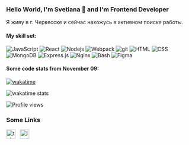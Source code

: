 ### Hello World, I'm Svetlana 👋 and I'm Frontend Developer
Я живу в г. Черкесске и сейчас нахожусь в активном поиске работы.
#### My skill set:

<p>
<img alt="JavaScript" src="https://img.shields.io/badge/-JavaScript-f0db4f?style=flat-square&logo=javascript&logoColor=white" />
<img alt="React" src="https://img.shields.io/badge/-React-61dafb?style=flat-square&logo=react&logoColor=white" />
<img alt="Nodejs" src="https://img.shields.io/badge/-NodeJS-026e00?style=flat-square&logo=node&logoColor=white" />
<img alt="Webpack" src="https://img.shields.io/badge/-Webpack-8DD6F9?style=flat-square&logo=webpack&logoColor=white" />
<img alt="git" src="https://img.shields.io/badge/-Git-f14e32?style=flat-square&logo=git&logoColor=white" />
  
<img alt="HTML" src="https://img.shields.io/badge/-HTML-f5f5f5?style=for-the-badge&logo=html5&logoColor=E34F26" />
<img alt="CSS" src="https://img.shields.io/badge/-CSS-f5f5f5?style=for-the-badge&logo=css3&logoColor=1572B6" />
<img alt="MongoDB" src="https://img.shields.io/badge/-MongoDB-f5f5f5?style=for-the-badge&logo=mongodb&logoColor=47A248" />
<img alt="Express.js" src="https://img.shields.io/badge/-Express.js-f5f5f5?style=for-the-badge&" />
<img alt="Nginx" src="https://img.shields.io/badge/-Nginx-f5f5f5?style=for-the-badge&logo=nginx&logoColor=009639" />  
<img alt="Bash" src="https://img.shields.io/badge/-Bash-f5f5f5?style=for-the-badge&logo=gnubash&logoColor=4EAA25" />
<img alt="Figma" src="https://img.shields.io/badge/-Figma-f5f5f5?style=for-the-badge&logo=figma&logoColor=F24E1E" />
</p>

#### Some code stats from November 09:

[![wakatime](https://wakatime.com/badge/user/bdc4a5db-f675-48fa-90d7-42c5b10ec837.svg)](https://wakatime.com/@bdc4a5db-f675-48fa-90d7-42c5b10ec837)

![wakatime stats](https://github-readme-stats.vercel.app/api/wakatime?username=jazzyvesper&layout=compact)

![Profile views](https://gpvc.arturio.dev/jazzyvesper)  

### Some Links

<a href="https://t.me/jazzyvesper" target="blank"><img align="center" src="https://cdn-icons-png.flaticon.com/512/2111/2111646.png" alt="telegram" height="25" width="25" /></a>&nbsp;&nbsp;
<a href="https://www.instagram.com/jazzyvesper/" target="blank"><img align="center" src="https://cdn-icons-png.flaticon.com/512/174/174855.png" alt="instagram" height="25" width="25" /></a>&nbsp;&nbsp;
